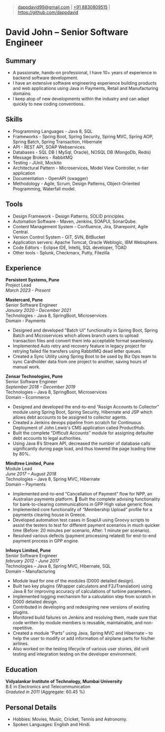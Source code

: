 > [dappdavid99@gmail.com](mailto:dappdavid99@gmail.com) | 
[+91 8830809515](tel:+918830809515) | https://github.com/dappdavid

# David John  &ndash; Senior Software Engineer

## Summary

- A passionate, hands-on professional, I have 10+ years of experience in backend software development. 
- I have an extensive software engineering experience building products and web applications using Java in Payments, Retail and Manufacturing domains. 
- I keep atop of new developments within the industry and can adapt quickly to new coding conventions.

## Skills

- Programming Languages -  Java 8, SQL
- Frameworks - Spring Boot, Spring Security, Spring MVC, Spring AOP, Spring Batch, Spring Transaction, Hibernate
- API - REST API, SOAP Webservices.
- Databases - SQL DB ( MySql, Oracle), NOSQL DB (MongoDb, Redis)
- Message Brokers - RabbitMQ
- Testing - JUnit, Mockito
- Architectural Pattern - Microservices, Model View Controller, n-tier application
- Documentation - OpenAPI (swagger)
- Methodology - Agile, Scrum, Design Patterns, Object-Oriented Programming, Waterfall model.

## Tools

- Design Framework -  Design Patterns, SOLID principles
- Automation Software - Maven, Jenkins, SOAPUI, SonarQube.
- Content Management System - Confluence, Jira, Sharepoint, Agile Central.
- Version Control System - GIT, SVN, BitBucket
- Application servers: Apache Tomcat, Oracle Weblogic, IBM Websphere.
- Code Editors - Eclipse IDE, Intellij, SQL developer, TOAD
- Other tools - Splunk, Checkmarx, Putty, Filezilla

## Experience

**Persistent Systems, Pune**  
Project Lead  
*March 2023 - Present*  

**Mastercard, Pune**  
Senior Software Engineer  
*January 2020 &ndash; December 2021*  
Technologies - Java 8, SpringBoot, Microservices  
Domain - Payments   

- Designed and developed "Batch UI" functionality in Spring Boot, Spring Batch and Microservices which allows branch users to upload transaction files and convert them into acceptable format seamlessly.
- Implemented Auto retry and recovery feature in legacy project for retrying failed file transfers using RabbitMQ dead letter queues.
- Created a Sync Utility using Spring Boot to be used by Biz Ops team to sync Cardholder data from one project to another, saving hours of manual work.

**Zensar Technologies, Pune**  
Senior Software Engineer  
*September 2018 &ndash; December 2019*  
Technologies &ndash; Java 8, SpringBoot, Microservices  
Domain &ndash; Ecommerce  

- Designed and developed the end-to-end “Assign Accounts to Collector” module using Spring Boot, Spring Security, Hibernate and JSP which allows debt accounts to be assigned to collector agents.
- Created a Jenkins devops pipeline from scratch for Continuous Deployment of John Lewis's CMS application called ProductHub.
- Built the complete “Difficult Accounts” module for assigning defaulter debt accounts to legal authorities.
- Using Java 8’s Stream API, decreased the number of database calls significantly during page load, and thus lowered the page loading time by 80%.

**Mindtree Limited, Pune**  
Module Lead  
*June 2017 &ndash; August 2018*  
Technologies &ndash; Java 8, Spring MVC, Hibernate  
Domain &ndash; Payments   

- Implemented end-to-end “Cancellation of Payment” flow for NPP, an Australian payments platform.
 Built the complete advising functionality for bank-to-clearing communications in GPP High value generic flow.
- Implemented core functionality of “Membership Upload” profile for a payments clearing house in Greece.
- Developed automation test cases in SoapUI using Groovy scripts to assist the testers to test for different payment scenarios in much quicker time (Before: 20 minutes per scenario, After: 1 minute per scenario).
- Resolved various defects (payment processing related) for end-to-end payment process in GPP engine.

**Infosys Limited, Pune**  
Senior Software Engineer  
*february 2012 - June 2017*  
Technologies &ndash; Java 8, Spring MVC, Hibernate, SQL  
Domain &ndash; Manufacturing  

- Module lead for one of the modules (D000 detailed design).
- Built two key plugins (Wrapper calculators and F2JTranslation) using Java 8 for improving accuracy of calculations of turbine parameters.
- Implemented logging mechanism for a calculation step from scratch in D000 detailed design.
- Contributed in developing and redesigning new versions of existing plugins.
- Monitored build failures on Jenkins and resolving them, made sure that code written by module members is reusable, maintainable, and non-repetitive.
- Created a module “Parts” using Java, Spring MVC and Hibernate – to help the user to modify or add information of airplane parts for his/her airlines.
- Also worked on the testing lifecycle of various user stories, did unit testing and integration testing on the developer environment.

## Education

**Vidyalankar Institute of Technology, Mumbai University**  
B.E in Electronics and Telecommunication  
*Graduted in 2011* (Aggregate: 60.45 %) 

## Personal Details

- Hobbies: Movies, Music, Cricket, Tennis and Astronomy.
- Spoken Languages: English and Hindi.
